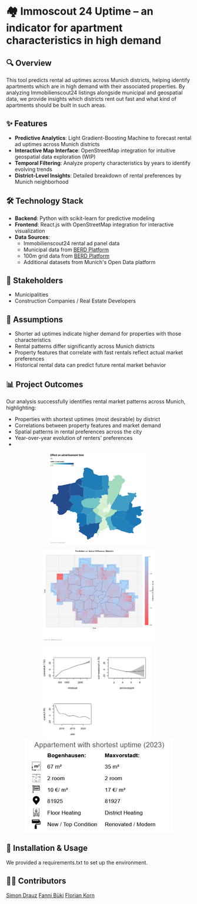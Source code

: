 # 🏘️ Immoscout 24 Uptime – an indicator for apartment characteristics in high demand

## 🔍 Overview
This tool predicts rental ad uptimes across Munich districts, helping identify apartments which are in high demand with their associated properties. By analyzing Immobilienscout24 listings alongside municipal and geospatial data, we provide insights which districts rent out fast and what kind of apartments should be built in such areas.

## ✨ Features
* **Predictive Analytics**: Light Gradient-Boosting Machine to forecast rental ad uptimes across Munich districts
* **Interactive Map Interface**: OpenStreetMap integration for intuitive geospatial data exploration (WIP)
* **Temporal Filtering**: Analyze property characteristics by years to identify evolving trends
* **District-Level Insights**: Detailed breakdown of rental preferences by Munich neighborhood

## 🛠️ Technology Stack
* **Backend**: Python with scikit-learn for predictive modeling
* **Frontend**: React.js with OpenStreetMap integration for interactive visualization
* **Data Sources**:
   * Immobilienscout24 rental ad panel data
   * Municipal data from [BERD Platform](https://berd-platform.de/records/g39xd-nxz07)
   * 100m grid data from [BERD Platform](https://berd-platform.de/records/gkpfe-xjb82)
   * Additional datasets from Munich's Open Data platform

## 👥 Stakeholders
* Municipalities
* Construction Companies / Real Estate Developers

## 🧠 Assumptions
* Shorter ad uptimes indicate higher demand for properties with those characteristics
* Rental patterns differ significantly across Munich districts
* Property features that correlate with fast rentals reflect actual market preferences
* Historical rental data can predict future rental market behavior

## 📊 Project Outcomes
Our analysis successfully identifies rental market patterns across Munich, highlighting:
* Properties with shortest uptimes (most desirable) by district
* Correlations between property features and market demand
* Spatial patterns in rental preferences across the city
* Year-over-year evolution of renters' preferences
* 
<div align="center">
  <img src="effect_of_advertisement.png" height="250px" style="margin-right:10px; margin-bottom:10px;" alt="Map visualization of Munich rental market"/>
  <img src="munich_difference_pred_actual_map.png" height="250px" style="margin-bottom:10px;" alt="Uptime prediction model results"/>
</div>
<div align="center">
  <img src="gam_munich_result.png" height="250px" style="margin-right:10px;" alt="District comparison dashboard"/>
  <img src="Comparison_Main_Features_Bogenhausen_Maxvorstadt.png" height="250px" alt="Feature importance graph"/>
</div>

## 🚀 Installation & Usage
We provided a requirements.txt to set up the environment.

## 👨‍💻 Contributors
[Simon Drauz](https://github.com/simondrauz)
[Fanni Büki](https://github.com/bukifanni)
[Florian Korn](https://github.com/flo1166)
